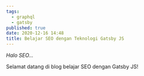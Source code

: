 ```yaml
---
tags:
  - graphql
  - gatsby
published: true
date: 2020-12-16 14:48
title: Belajar SEO dengan Teknologi Gatsby JS
---
```

*Halo SEO...*

Selamat datang di blog belajar SEO dengan Gatsby JS!
